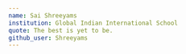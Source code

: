 ```yaml
---
name: Sai Shreeyams
institution: Global Indian International School
quote: The best is yet to be.
github_user: Shreeyams
---
```

